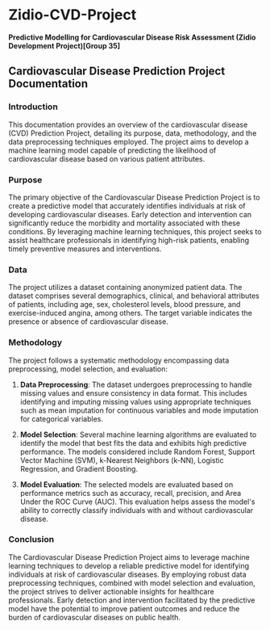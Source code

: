 # Zidio-CVD-Project
**Predictive Modelling for Cardiovascular Disease Risk Assessment (Zidio Development Project)[Group 35]**

## Cardiovascular Disease Prediction Project Documentation

### Introduction

This documentation provides an overview of the cardiovascular disease (CVD) Prediction Project, detailing its purpose, data, methodology, and the data preprocessing techniques employed. The project aims to develop a machine learning model capable of predicting the likelihood of cardiovascular disease based on various patient attributes.

### Purpose

The primary objective of the Cardiovascular Disease Prediction Project is to create a predictive model that accurately identifies individuals at risk of developing cardiovascular diseases. Early detection and intervention can significantly reduce the morbidity and mortality associated with these conditions. By leveraging machine learning techniques, this project seeks to assist healthcare professionals in identifying high-risk patients, enabling timely preventive measures and interventions.

### Data

The project utilizes a dataset containing anonymized patient data. The dataset comprises several demographics, clinical, and behavioral attributes of patients, including age, sex, cholesterol levels, blood pressure, and exercise-induced angina, among others. The target variable indicates the presence or absence of cardiovascular disease.

### Methodology

The project follows a systematic methodology encompassing data preprocessing, model selection, and evaluation:

1. **Data Preprocessing**: The dataset undergoes preprocessing to handle missing values and ensure consistency in data format. This includes identifying and imputing missing values using appropriate techniques such as mean imputation for continuous variables and mode imputation for categorical variables.

2. **Model Selection**: Several machine learning algorithms are evaluated to identify the model that best fits the data and exhibits high predictive performance. The models considered include Random Forest, Support Vector Machine (SVM), k-Nearest Neighbors (k-NN), Logistic Regression, and Gradient Boosting.

3. **Model Evaluation**: The selected models are evaluated based on performance metrics such as accuracy, recall, precision, and Area Under the ROC Curve (AUC). This evaluation helps assess the model's ability to correctly classify individuals with and without cardiovascular disease.

### Conclusion

The Cardiovascular Disease Prediction Project aims to leverage machine learning techniques to develop a reliable predictive model for identifying individuals at risk of cardiovascular diseases. By employing robust data preprocessing techniques, combined with model selection and evaluation, the project strives to deliver actionable insights for healthcare professionals. Early detection and intervention facilitated by the predictive model have the potential to improve patient outcomes and reduce the burden of cardiovascular diseases on public health.
